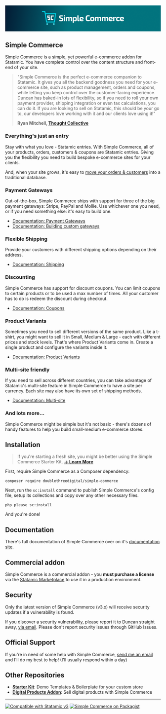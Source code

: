 <!-- statamic:hide -->

![Banner](./banner.png)

## Simple Commerce

<!-- /statamic:hide -->

Simple Commerce is a simple, yet powerful e-commerce addon for Statamic. You have complete control over the content structure and front-end of your site.

> "Simple Commerce is the perfect e-commerce companion to Statamic. It gives you all the backend goodness you need for your e-commerce site, such as product management, orders and coupons, while letting you keep control over the customer-facing experience. Duncan has baked-in lots of flexibility, so if you need to roll your own payment provider, shipping integration or even tax calculations, you can do it. If you are looking to sell on Statamic, this should be your go to, our developers love working with it and our clients love using it!"
>
> **Ryan Mitchell, [Thought Collective](https://www.thoughtcollective.com/)**

### Everything's just an entry

Stay with what you love - Statamic entries. With Simple Commerce, all of your products, orders, customers & coupons are Statamic entries. Giving you the flexibility you need to build bespoke e-commerce sites for your clients.

And, when your site grows, it's easy to [move your orders & customers](/database-orders) into a traditional database.

### Payment Gateways

Out-of-the-box, Simple Commerce ships with support for three of the big payment gateways: Stripe, PayPal and Mollie. Use whichever one you need, or if you need something else: it's easy to build one.

- [Documentation: Payment Gateways](https://simple-commerce.duncanmcclean.com/gateways)
- [Documentation: Building custom gateways](https://simple-commerce.duncanmcclean.com/extending/custom-gateways)

### Flexible Shipping

Provide your customers with different shipping options depending on their address.

- [Documentation: Shipping](https://simple-commerce.duncanmcclean.com/shipping)

### Discounting

Simple Commerce has support for discount coupons. You can limit coupons to certain products or to be used a max number of times. All your customer has to do is redeem the discount during checkout.

- [Documentation: Coupons](https://simple-commerce.duncanmcclean.com/coupons)

### Product Variants

Sometimes you need to sell different versions of the same product. Like a t-shirt, you might want to sell it in Small, Medium & Large - each with different prices and stock levels. That's where Product Variants come in. Create a single product and configure the variants inside it.

- [Documentation: Product Variants](https://simple-commerce.duncanmcclean.com/product-variants)

### Multi-site friendly

If you need to sell across different countries, you can take advantage of Statamic's multi-site feature in Simple Commerce to have a site per currency. Each site may also have its own set of shipping methods.

- [Documentation: Multi-site](https://simple-commerce.duncanmcclean.com/multisite)

### And lots more...

Simple Commerce might be simple but it's not basic - there's dozens of handy features to help you build small-medium e-commerce stores.

## Installation

> If you're starting a fresh site, you might be better using the Simple Commerce Starter Kit. [**→ Learn More**](https://github.com/doublethreedigital/sc-starter-kit#quick-start)

First, require Simple Commerce as a Composer dependency:

```
composer require doublethreedigital/simple-commerce
```

Next, run the `sc:install` command to publish Simple Commerce's config file, setup its collections and copy over any other necessary files.

```
php please sc:install
```

And you're done!

## Documentation

There's full documentation of Simple Commerce over on it's [documentation site](https://simple-commerce.duncanmcclean.com).

## Commercial addon

Simple Commerce is a commercial addon - you **must purchase a license** via the [Statamic Marketplace](https://statamic.com/addons/double-three-digital/simple-commerce) to use it in a production environment.

## Security

Only the latest version of Simple Commerce (v3.x) will receive security updates if a vulnerability is found.

If you discover a security vulnerability, please report it to Duncan straight away, [via email](mailto:security@doublethree.digital). Please don't report security issues through GitHub Issues.

## Official Support

If you're in need of some help with Simple Commerce, [send me an email](mailto:help@doublethree.digital) and I'll do my best to help! (I'll usually respond within a day)

## Other Repositories

- [**Starter Kit**](https://github.com/doublethreedigital/sc-starter-kit): Demo Templates & Boilerplate for your custom store
- [**Digital Products Addon**](https://github.com/doublethreedigital/sc-digital-products): Sell digital products with Simple Commerce

<!-- statamic:hide -->

---

<p>
<a href="https://statamic.com"><img src="https://img.shields.io/badge/Statamic-3.3+-FF269E?style=for-the-badge" alt="Compatible with Statamic v3"></a>
<a href="https://packagist.org/packages/doublethreedigital/simple-commerce/stats"><img src="https://img.shields.io/packagist/v/doublethreedigital/simple-commerce?style=for-the-badge" alt="Simple Commerce on Packagist"></a>
</p>

<!-- /statamic:hide -->
